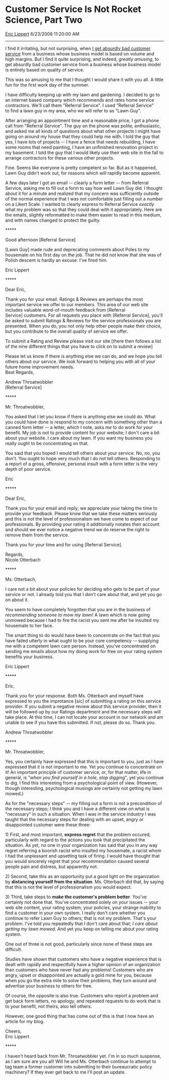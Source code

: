 <div id="page">

# Customer Service Is Not Rocket Science, Part Two

[Eric Lippert](https://social.msdn.microsoft.com/profile/Eric%20Lippert) 6/23/2008 11:20:00 AM

-----

<div id="content">

<div class="mine">

I find it irritating, but not surprising, when [I get absurdly bad customer service](http://blogs.msdn.com/ericlippert/archive/2004/04/04/107379.aspx) from a business whose business model is based on volume and high margins. But I find it quite surprising, and indeed, *greatly amusing*, to get absurdly bad customer service from a business whose business model is entirely based on quality of service.

This was so amusing to me that I thought I would share it with you all. A little fun for the first work day of the summer.

I have difficulty keeping up with my lawn and gardening. I decided to go to an internet based company which recommends and rates home service contractors. We'll call them "Referral Service". I used "Referral Service" to find a lawn guy in my area, who we will refer to as "Lawn Guy".

After arranging an appointment time and a reasonable price, I got a phone call from "Referral Service". The guy on the phone was polite, enthusiastic, and asked me all kinds of questions about what other projects I might have going on around my house that they could help me with. I told the guy that yes, I have lots of projects -- I have a fence that needs rebuilding, I have some rooms that need painting, I have an unfinished renovation project in my basement. I told the guy that I would likely use their web site in the fall to arrange contractors for these various other projects.

Fine. Seems like everyone is pretty competent so far. But as it happened, Lawn Guy didn't work out, for reasons which will rapidly become apparent.

A few days later I got an email -- clearly a form letter -- from Referral Service, asking me to fill out a form to say how well Lawn Guy did. I thought about it for a minute and realized that my concern was sufficiently outside of the normal experience that I was not comfortable just filling out a number on a Likert Scale. I wanted to clearly express to Referral Service *exactly* what my problem was so that they could deal with it appropriately. Here are the emails, slightly reformatted to make them easier to read in this medium, and with names changed to protect the guilty.

\*\*\*\*\*

Good afternoon \[Referral Service\]

\[Lawn Guy\] made rude and deprecating comments about Poles to my housemate on his first day on the job. That he did not know that she was of Polish descent is hardly an excuse. I've fired him.

Eric Lippert

\*\*\*\*\*

<span class="spec"> </span>

Dear Eric,

Thank you for your email. Ratings & Reviews are perhaps the most important service we offer to our members. This area of our web site includes valuable word-of-mouth feedback from \[Referral Service\] customers. For all requests you place with \[Referral Service\], you'll be asked to submit Ratings & Reviews for the service professionals you are presented. When you do, you not only help other people make their choice, but you contribute to the overall quality of service we offer.

To submit a Rating and Review please visit our site \[there then follows a list of the nine different things that you have to click on to submit a review\]

Please let us know if there is anything else we can do, and we hope you tell others about our service. We look forward to helping you with all of your future home improvement needs.  
Best Regards,

Andrew Throatwobbler  
\[Referral Service\]

\*\*\*\*\*

Mr. Throatwobbler,

You asked that I let you know if there is anything else we could do. What you could have done is respond to my concern with something other than a canned form letter -- a letter, which I note, asks *me* to do work for *your* benefit. My job is not to provide content for your website; I don't care a bit about your website. I care about my lawn. If you want my business you really ought to be concentrating on that.

You said that you hoped I would tell others about your service. No, no, you don't. You ought to hope very much that I do not tell others. Responding to a report of a gross, offensive, personal insult with a form letter is the very depth of poor service.

Eric

\*\*\*\*\*

<span class="spec"> </span>

Dear Eric,

Thank you for your email and reply; we appreciate your taking the time to provide your feedback. Please know that we take these matters seriously and this is not the level of professionalism we have come to expect of our professionals. By providing your rating it additionally notates their account and should we ever notice a negative trend we do reserve the right to remove them from the service.

Thank you for your time and for using \[Referral Service\].  
  
Regards,  
Nicole Otterbach

\*\*\*\*\*

Ms. Otterbach,

I care not a bit about your policies for deciding who gets to be part of your service or not. I already told you that I don't care about that, and yet you go on about it.

You seem to have completely forgotten that you are in the business of *recommending someone to mow my lawn*\! A lawn which is now going unmowed because I had to fire the racist you sent me after he insulted my housemate to her face.

The smart thing to do would have been to concentrate on the fact that you have failed utterly in what ought to be your core competency -- supplying me with a competent lawn care person. Instead, you've concentrated on sending me emails about how my doing work for free on your rating system benefits your business.

Eric Lippert

\*\*\*\*\*

<span class="spec"> </span>

Eric,

Thank you for your response. Both Ms. Otterbach and myself have expressed to you the improtance \[sic\] of submitting a rating on this service provider. If you submit a negative review about this service provider, then it will be followed up by our Ratings department and the necessary steps will take place. At this time, I can not locate your account in our network and am unable to see if you have this submitted. If not, please do so. Thank you.

Andrew Throatwobbler

\*\*\*\*\*

Mr. Throatwobbler,

Yes, you certainly have expressed that this is important to you, just as I have expressed that it is not important to me. Yet you continue to concentrate on it\! An important principle of customer service, or, for that matter, life in general, is "*when you find yourself in a hole, stop digging*", yet you continue to dig. I find this interesting from a psychological point of view. (However, though interesting, psychological musings are certainly not getting my lawn mowed.)

As for the "necessary steps" -- my filling out a form is not a precondition of the necessary steps; I think you and I have a different view on what is "necessary" in such a situation. When I was in the service industry I was taught that the necessary steps for dealing with an upset, angry or disappointed customer were these three:

1\) First, and most important, **express regret** that the problem occured, particularly with regard to the actions you took that precipitated the situation. As yet, no one in your organization has said that you in any way regret referring a boorish racist who insulted my housemate, a racist whom I had the unpleasant and upsetting task of firing. I would have thought that you would sincerely regret that your recommendation caused several people pain and distress, but apparently not.

2\) Second, take this as an opportunity put a good light on the organization by **distancing yourself from the situation**. Ms. Otterbach did that, by saying that this is not the level of professionalism you would expect.

3\) Third, take steps to **make the customer's problem better**. You've certainly not done that. You've concentrated solely on *your* issues -- your web site content, your rating system, your policies, your strange inability to find a customer in your own system. I really don't care whether you continue to refer Lawn Guy to others; that is not my problem. That's your problem. I've told you repeatedly that I don't care about that; *I care about getting my lawn mowed*. And yet you keep on telling me about your rating system.

One out of three is not good, particularly since none of these steps are difficult.

Studies have shown that customers who have a negative experience that is dealt with rapidly and respectfully have a higher opinion of an organization than customers who have never had any problems\! Customers who are angry, upset or disappointed are actually a gold mine for you, because when you go the extra mile to solve their problems, they turn around and advertise your business to others for free.

Of course, the opposite is also true. Customers who report a problem and get back form letters, no apology, and repeated requests to do work that is to your benefit, not theirs, also tell others.

However, one good thing that has come out of this is that I now have an article for my blog.

Cheers,  
Eric Lippert

\*\*\*\*\*

I haven't heard back from Mr. Throatwobbler yet. I'm in so much suspense, as I am sure are you all\! Will he and Ms. Otterbach continue to attempt to tag team a former customer into submitting to their bureaucratic policy machinery? If they ever get back to me I'll post an update.

</div>

</div>

</div>

